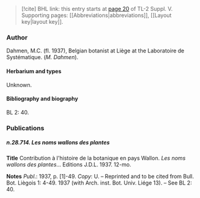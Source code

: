 > [!cite] BHL link: this entry starts at [page 20](https://www.biodiversitylibrary.org/item/103833#page/32/mode/1up) of TL-2 Suppl. V.
> Supporting pages: [[Abbreviations|abbreviations]], [[Layout key|layout key]].

### Author

Dahmen, M.C. (fl. 1937), Belgian botanist at Liège at the Laboratoire de Systématique. (*M. Dahmen*).

#### Herbarium and types

Unknown.

#### Bibliography and biography

BL 2: 40.

### Publications

##### n.28.714. Les noms wallons des plantes

**Title**
Contribution à l'histoire de la botanique en pays Wallon. *Les noms wallons des plantes*... Editions J.D.L. 1937. 12-mo.

**Notes**
*Publ*.: 1937, p. \[1\]-49. *Copy*: U. – Reprinted and to be cited from Bull. Bot. Liègois 1: 4-49. 1937 (with Arch. inst. Bot. Univ. Liége 13). – See BL 2: 40.

